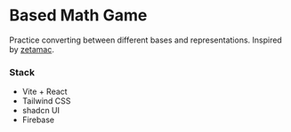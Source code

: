 # Based Math Game

Practice converting between different bases and representations. Inspired by [zetamac](https://arithmetic.zetamac.com).

### Stack

-   Vite + React
-   Tailwind CSS
-   shadcn UI
-   Firebase
